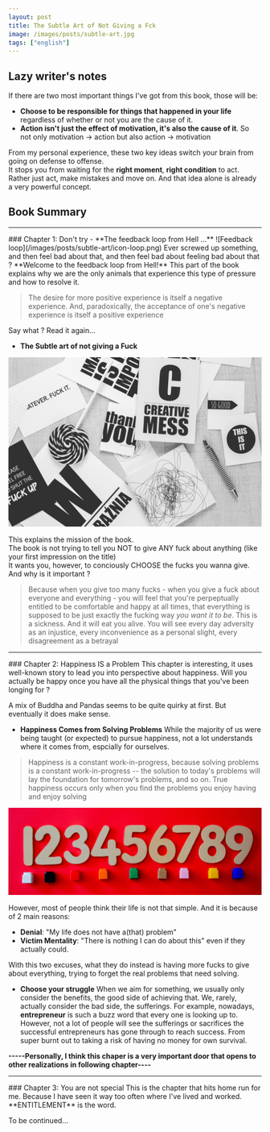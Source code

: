 ```yaml
---
layout: post
title: The Subtle Art of Not Giving a Fck
image: /images/posts/subtle-art.jpg
tags: ["english"]
---
```


## Lazy writer's notes
If there are two most important things I've got from this book, those will be:
- **Choose to be responsible for things that happened in your life** regardless of whether or not you are the cause of it.
- **Action isn't just the effect of motivation, it's also the cause of it**. So not only motivation -> action but also action -> motivation

From my personal experience, these two key ideas switch your brain from going on defense to offense.  
It stops you from waiting for the **right moment**, **right condition** to act. Rather just act, make mistakes and move on.
And that idea alone is already a very powerful concept.

## Book Summary
<hr/>
<section markdown="1" class="wow fadeInLeft">
### Chapter 1: Don't try
- **The feedback loop from Hell ...**  
![Feedback loop](/images/posts/subtle-art/icon-loop.png)
Ever screwed up something, and then feel bad about that, and then feel bad about feeling bad about that ?  
**Welcome to the feedback loop from Hell!**  
This part of the book explains why we are the only animals that experience this type of pressure and how to resolve it.  

> The desire for more positive experience is itself a negative experience. And, paradoxically, the acceptance of one's 
negative experience is itself a positive experience

Say what ? Read it again...

- **The Subtle art of not giving a Fuck**  

![Feedback loop](/images/posts/subtle-art/mess.jpg)

This explains the mission of the book.  
The book is not trying to tell you NOT to give ANY fuck about anything (like your first impression on the title)  
It wants you, however, to conciously CHOOSE the fucks you wanna give. And why is it important ?

> Because when you give too many fucks - when you give a fuck about everyone and everything - you will feel that you're perpeptually entitled to be comfortable and 
happy at all times, that everything is supposed to be just exactly the fucking way *you want it to be*. This is a sickness. And it will eat you alive. 
You will see every day adversity as an injustice, every inconvenience as a personal slight, every disagreement as a betrayal
</section>


<hr/>
<section markdown="1" class="wow fadeInRight">
### Chapter 2: Happiness IS a Problem
This chapter is interesting, it uses well-known story to lead you into perspective about happiness.  
Will you actually be happy once you have all the physical things that you've been longing for ?  

A mix of Buddha and Pandas seems to be quite quirky at first. But eventually it does make sense.  

- **Happiness Comes from Solving Problems**
While the majority of us were being taught (or expected) to pursue happiness, not a lot understands where it comes from, espcially for ourselves.  

> Happiness is a constant work-in-progress, because solving problems is a constant work-in-progress -- 
the solution to today's problems will lay the foundation for tomorrow's problems, and so on.
True happiness occurs only when you find the problems you enjoy having and enjoy solving

![Feedback loop](/images/posts/subtle-art/problem.jpg)

However, most of people think their life is not that simple. And it is because of 2 main reasons:  
- **Denial**: "My life does not have a(that) problem"
- **Victim Mentality**: "There is nothing I can do about this" even if they actually could.  

With this two excuses, what they do instead is having more fucks to give about everything, trying to forget the real problems that need solving.

- **Choose your struggle**
When we aim for something, we usually only consider the benefits, the good side of achieving that. 
We, rarely, actually consider the bad side, the sufferings. For example, nowadays, **entrepreneur** is such a buzz word that every one is looking up to. 
However, not a lot of people will see the sufferings or sacrifices the successful entrepreneurs has gone through to reach success. 
From super burnt out to taking a risk of having no money for own survival.

**-----Personally, I think this chaper is a very important door that opens to other realizations in following chapter----**
</section>

<hr/>
<section markdown="1" class="wow fadeInLeft">
### Chapter 3: You are not special  
This is the chapter that hits home run for me. Because I have seen it way too often where I've lived and worked. **ENTITLEMENT** is the word.   

</section>

To be continued...
